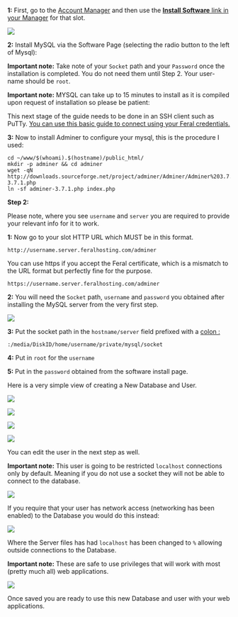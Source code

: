 
**1:** First, go to the [Account Manager](https://www.feralhosting.com/manager/) and then use the [**Install Software** link in your Manager](https://www.feralhosting.com/manager/) for that slot.

![](https://raw.github.com/feralhosting/feralfilehosting/master/Feral%20Wiki/HTTP/Worpress/installmysql.png)

**2:** Install MySQL via the Software Page (selecting the radio button to the left of Mysql):

**Important note:** Take note of your `Socket` path and your `Password` once the installation is completed. You do not need them until Step 2. Your user-name should be `root`.

**Important note:** MYSQL can take up to 15 minutes to install as it is compiled upon request of installation so please be patient:

This next stage of the guide needs to be done in an SSH client such as PuTTy. [You can use this basic guide to connect using your Feral credentials.](https://www.feralhosting.com/faq/view?question=12)

**3:** Now to install Adminer to configure your mysql, this is the procedure I used:

~~~
cd ~/www/$(whoami).$(hostname)/public_html/
mkdir -p adminer && cd adminer
wget -qN http://downloads.sourceforge.net/project/adminer/Adminer/Adminer%203.7.1/adminer-3.7.1.php
ln -sf adminer-3.7.1.php index.php
~~~

**Step 2:**

Please note, where you see `username` and `server` you are required to provide your relevant info for it to work.

**1:** Now go to your slot HTTP URL which MUST be in this format.

~~~
http://username.server.feralhosting.com/adminer
~~~

You can use https if you accept the Feral certificate, which is a mismatch to the URL format but perfectly fine for the purpose.

~~~
https://username.server.feralhosting.com/adminer
~~~

**2:** You will need the `Socket` path, `username` and `password` you obtained after installing the MySQL server from the very first step.

![](https://raw.github.com/feralhosting/feralfilehosting/master/Feral%20Wiki/HTTP/How%20to%20install%20MySQL%20and%20MySQL%20Adminer%20for%20easy%20MySQL%20administration/0.0.png)

**3:** Put the socket path in the `hostname/server` field prefixed with a [colon :](http://en.wikipedia.org/wiki/Colon_%28punctuation%29)

~~~
:/media/DiskID/home/username/private/mysql/socket
~~~

**4:** Put in `root` for the `username`

**5:** Put in the `password` obtained from the software install page.

Here is a very simple view of creating a New Database and User.

![](https://raw.github.com/feralhosting/feralfilehosting/master/Feral%20Wiki/HTTP/How%20to%20install%20MySQL%20and%20MySQL%20Adminer%20for%20easy%20MySQL%20administration/0.png)

![](https://raw.github.com/feralhosting/feralfilehosting/master/Feral%20Wiki/HTTP/How%20to%20install%20MySQL%20and%20MySQL%20Adminer%20for%20easy%20MySQL%20administration/1.png)

![](https://raw.github.com/feralhosting/feralfilehosting/master/Feral%20Wiki/HTTP/How%20to%20install%20MySQL%20and%20MySQL%20Adminer%20for%20easy%20MySQL%20administration/2.png)

![](https://raw.github.com/feralhosting/feralfilehosting/master/Feral%20Wiki/HTTP/How%20to%20install%20MySQL%20and%20MySQL%20Adminer%20for%20easy%20MySQL%20administration/3.png)

You can edit the user in the next step as well.

**Important note:** This user is going to be restricted `localhost` connections only by default. Meaning if you do not use a socket they will not be able to connect to the database.

![](https://raw.github.com/feralhosting/feralfilehosting/master/Feral%20Wiki/HTTP/How%20to%20install%20MySQL%20and%20MySQL%20Adminer%20for%20easy%20MySQL%20administration/4.local.png)

If you require that your user has network access (networking has been enabled) to the Database you would do this instead:

![](https://raw.github.com/feralhosting/feralfilehosting/master/Feral%20Wiki/HTTP/How%20to%20install%20MySQL%20and%20MySQL%20Adminer%20for%20easy%20MySQL%20administration/4.any.png)

Where the Server files has had `localhost` has been changed to `%` allowing outside connections to the Database.

**Important note:** These are safe to use privileges that will work with most (pretty much all) web applications.

![](https://raw.github.com/feralhosting/feralfilehosting/master/Feral%20Wiki/HTTP/How%20to%20install%20MySQL%20and%20MySQL%20Adminer%20for%20easy%20MySQL%20administration/adminerpriv.png)

Once saved you are ready to use this new Database and user with your web applications.



